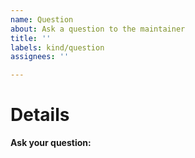 ```yaml
---
name: Question
about: Ask a question to the maintainer
title: ''
labels: kind/question
assignees: ''

---
```


# Details

**Ask your question:**

<!-- Note: A clear and concise query of what you want to ask. -->

<!-- Besides asking here, you can also ask in the following Discussion board or Discord -->

<!-- Discussion board: https://github.com/k8s-at-home/organization/discussions -->
<!-- Discord: https://discord.gg/sTMX7Vh -->

